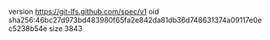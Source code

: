 version https://git-lfs.github.com/spec/v1
oid sha256:46bc27d973bd483980f65fa2e842da81db36d748631374a09117e0ec5238b54e
size 3843
